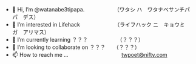 - 👋 Hi, I’m @watanabe3tipapa.   　　　　　 （ワタシ ハ　ワタナベサンチパパ　デス）
- 👀 I’m interested in Lifehack　　　　　　　（ライフハック ニ　キョウミ　ガ　アリマス）
- 🌱 I’m currently learning ？？？　　　　　　（？？？）
- 💞️ I’m looking to collaborate on ？？？　　（？？？）
- 📫 How to reach me ...　　　　　　　　　　twpoet@nifty.com

<!---
watanabe3tipapa/watanabe3tipapa is a ✨ special ✨ repository because its `README.md` (this file) appears on your GitHub profile.
You can click the Preview link to take a look at your changes.
--->
